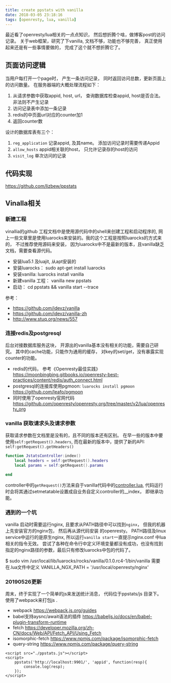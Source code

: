 ```yaml
---
title: create ppstats with vanilla
date: 2018-03-05 23:18:16
tags: [openresty, lua, vanilla]
---
```


最近看了openresty/lua相关的一点点知识， 然后想折腾个啥，做博客post的访问记录。 关于web框架，研究了下vanilla, 文档不够，功能也不够完善， 真正使用起来还是有一些事情要做的， 完成了这个就不想折腾它了。

## 页面访问逻辑

当用户每打开一个page时， 产生一条访问记录， 同时返回访问总数，更新页面上的访问数量。 在服务器端的大概处理流程如下：

1. 从请求参数中获取appid, host, url， 查询数据库检查appid, host是否合法。非法则不产生记录
2. 访问记录表中添加一条记录
3. redis的中页面url对应的counter加1
4. 返回counter数

设计的数据库表有三个：

1. `reg_application` 记录appid, 及其name。 添加访问记录时需要传递Appid
2. `allow_hosts` appid相关联的host， 只允许记录存的host的访问
3. `visit_log` 单次访问的记录

## 代码实现

https://github.com/lizbew/ppstats

## Vinalla相关

### 新建工程

vinallia的github 工程文档中是使用源代码中的shell来创建工程和启动程序的, 网上一些文章里是使用luarocks来安装的。我的这个工程是按照luarocks的方式来的， 不过推荐使用源码来安装， 因为luarocks中不是最新的版本，且vanilla缺乏文档，需要查看源代码。

* 安装lua5.1 及luajit, 从apt安装的
* 安装luarocks： sudo apt-get install  luarocks
* 安装vanilla: luarocks install vanilla
* 新建vanilla 工程： vanilla new ppstats
* 启动：  cd ppstats && vanilla start --trace

参考：

* https://github.com/idevz/vanilla
* https://github.com/idevz/vanilla-zh
* http://www.stuq.org/news/557

### 连接redis及postgresql

后台对接数据库服务这块， 开源出的vanilla基本没有相关的功能，需要自己研究。 其中的cache功能，只能作为通用的缓存， 对key的set/get，没有暴露实现counter的功能。

* redis的代码， 参考《Openresty最佳实践》  https://moonbingbing.gitbooks.io/openresty-best-practices/content/redis/auth_connect.html
* postgresql的连接库使用pgmoon: `luarocks install pgmoon` https://github.com/leafo/pgmoon
* 同时使用了openresty官网代码  https://github.com/openresty/openresty.org/tree/master/v2/lua/openresty_org

### vanilla 获取请求头及请求参数 

获取请求参数在文档里是没有的，且不同的版本还有区别。 在早一些的版本中要使用`self:getRequest().headers`, 而在最新的版本中，提供了新的API: `self:getRequest().getHeaders()`

```lua
function JstatsController:index()
    local headers = self:getRequest().headers
    local params = self:getRequest().params

end
```

controller中的`getRequest()`方法来自于vanilla代码中的[controller.lua](https://github.com/idevz/vanilla/blob/master/vanilla/v/controller.lua), 代码运行时会将其通过setmetatable设置成自业务自定义controller的__index， 即继承功能。 

### 遇到的一个坑

vanilla 启动时需要运行nginx, 且要求从PATH路径中可以找到`nginx`， 但我的机器上先安装官方的nginx包， 然后再从源代码安装 的openresty。 PATH路径及linux service中运行的是原生nginx, 所以运行`vanilla start`一直提示nginx.conf 中lua相关的指令无效。 尝试了各种在命令行中定义环境变量都没有成功，也没有找到指定的nginx路径的参数，最后只有修改luarocks中包的代码了。

   $ sudo vim /usr/local/lib/luarocks/rocks/vanilla/0.1.0.rc4-1/bin/vanilla
   需要在.lua文件中定义  VANILLA_NGX_PATH = '/usr/local/openresty/nginx'


###  20190526更新

周末，终于实现了一个简单的js来发送统计消息， 代码位于ppstats/js 目录下。 使用了webpack来打包js .

* webpack https://webpack.js.org/guides
* babel支持aysnc/await语法的插件 https://babeljs.io/docs/en/babel-plugin-transform-runtime
* fetch https://developer.mozilla.org/zh-CN/docs/Web/API/Fetch_API/Using_Fetch
* isomorphic-fetch https://www.npmjs.com/package/isomorphic-fetch
* query-string https://www.npmjs.com/package/query-string

```
<script src="./ppstats.js"></script>
<script>
    ppstats('http://localhost:9901/', 'appid', function(resp){
        console.log(resp);
    });
</script>
```
